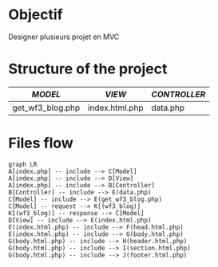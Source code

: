 #  Objectif

Designer plusieurs projet en MVC

# Structure of the project 

|*MODEL* | *VIEW* | *CONTROLLER* |
|---|---|---|
| get_wf3_blog.php | index.html.php | data.php |

# Files flow

```mermaid
graph LR
A[index.php] -- include --> C[Model]
A[index.php] -- include --> D[View]
A[index.php] -- include --> B[Controller]
B[Controller] -- include --> E(data.php)
C[Model] -- include --> E(get_wf3_blog.php)
C[Model] -- request --> K[(wf3_blog)]
K[(wf3_blog)] -- response --> C[Model]
D[View] -- include --> E(index.html.php)
E(index.html.php) -- include --> F(head.html.php)
E(index.html.php) -- include --> G(body.html.php)
G(body.html.php) -- include --> H(header.html.php)
G(body.html.php) -- include --> I(section.html.php)
G(body.html.php) -- include --> J(footer.html.php)
```
